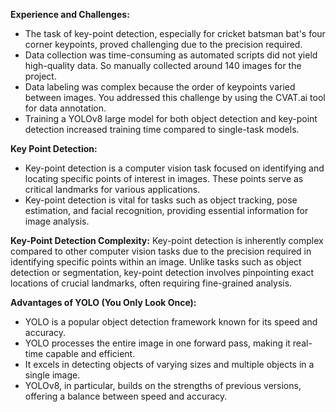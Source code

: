 **Experience and Challenges:**
- The task of key-point detection, especially for cricket batsman bat's four corner keypoints, proved challenging due to the precision required.
- Data collection was time-consuming as automated scripts did not yield high-quality data. So manually collected around 140 images for the project.
- Data labeling was complex because the order of keypoints varied between images. You addressed this challenge by using the CVAT.ai tool for data annotation.
- Training a YOLOv8 large model for both object detection and key-point detection increased training time compared to single-task models.

**Key Point Detection:**
- Key-point detection is a computer vision task focused on identifying and locating specific points of interest in images. These points serve as critical landmarks for various applications.
- Key-point detection is vital for tasks such as object tracking, pose estimation, and facial recognition, providing essential information for image analysis.

**Key-Point Detection Complexity:**
Key-point detection is inherently complex compared to other computer vision tasks due to the precision required in identifying specific points within an image.
Unlike tasks such as object detection or segmentation, key-point detection involves pinpointing exact locations of crucial landmarks, often requiring fine-grained analysis.

**Advantages of YOLO (You Only Look Once):**
- YOLO is a popular object detection framework known for its speed and accuracy.
- YOLO processes the entire image in one forward pass, making it real-time capable and efficient.
- It excels in detecting objects of varying sizes and multiple objects in a single image.
- YOLOv8, in particular, builds on the strengths of previous versions, offering a balance between speed and accuracy.
